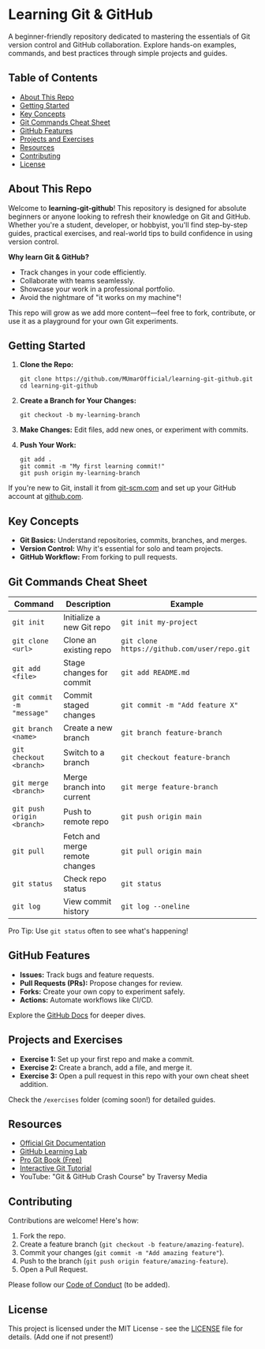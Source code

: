 # Learning Git & GitHub

A beginner-friendly repository dedicated to mastering the essentials of Git version control and GitHub collaboration. Explore hands-on examples, commands, and best practices through simple projects and guides.

## Table of Contents
- [About This Repo](#about-this-repo)
- [Getting Started](#getting-started)
- [Key Concepts](#key-concepts)
- [Git Commands Cheat Sheet](#git-commands-cheat-sheet)
- [GitHub Features](#github-features)
- [Projects and Exercises](#projects-and-exercises)
- [Resources](#resources)
- [Contributing](#contributing)
- [License](#license)

## About This Repo
Welcome to **learning-git-github**! This repository is designed for absolute beginners or anyone looking to refresh their knowledge on Git and GitHub. Whether you're a student, developer, or hobbyist, you'll find step-by-step guides, practical exercises, and real-world tips to build confidence in using version control.

**Why learn Git & GitHub?**
- Track changes in your code efficiently.
- Collaborate with teams seamlessly.
- Showcase your work in a professional portfolio.
- Avoid the nightmare of "it works on my machine"!

This repo will grow as we add more content—feel free to fork, contribute, or use it as a playground for your own Git experiments.

## Getting Started
1. **Clone the Repo:**
   ```
   git clone https://github.com/MUmarOfficial/learning-git-github.git
   cd learning-git-github
   ```

2. **Create a Branch for Your Changes:**
   ```
   git checkout -b my-learning-branch
   ```

3. **Make Changes:** Edit files, add new ones, or experiment with commits.

4. **Push Your Work:**
   ```
   git add .
   git commit -m "My first learning commit!"
   git push origin my-learning-branch
   ```

If you're new to Git, install it from [git-scm.com](https://git-scm.com/downloads) and set up your GitHub account at [github.com](https://github.com).

## Key Concepts
- **Git Basics:** Understand repositories, commits, branches, and merges.
- **Version Control:** Why it's essential for solo and team projects.
- **GitHub Workflow:** From forking to pull requests.

## Git Commands Cheat Sheet
| Command | Description | Example |
|---------|-------------|---------|
| `git init` | Initialize a new Git repo | `git init my-project` |
| `git clone <url>` | Clone an existing repo | `git clone https://github.com/user/repo.git` |
| `git add <file>` | Stage changes for commit | `git add README.md` |
| `git commit -m "message"` | Commit staged changes | `git commit -m "Add feature X"` |
| `git branch <name>` | Create a new branch | `git branch feature-branch` |
| `git checkout <branch>` | Switch to a branch | `git checkout feature-branch` |
| `git merge <branch>` | Merge branch into current | `git merge feature-branch` |
| `git push origin <branch>` | Push to remote repo | `git push origin main` |
| `git pull` | Fetch and merge remote changes | `git pull origin main` |
| `git status` | Check repo status | `git status` |
| `git log` | View commit history | `git log --oneline` |

Pro Tip: Use `git status` often to see what's happening!

## GitHub Features
- **Issues:** Track bugs and feature requests.
- **Pull Requests (PRs):** Propose changes for review.
- **Forks:** Create your own copy to experiment safely.
- **Actions:** Automate workflows like CI/CD.

Explore the [GitHub Docs](https://docs.github.com/en) for deeper dives.

## Projects and Exercises
- **Exercise 1:** Set up your first repo and make a commit.
- **Exercise 2:** Create a branch, add a file, and merge it.
- **Exercise 3:** Open a pull request in this repo with your own cheat sheet addition.

Check the `/exercises` folder (coming soon!) for detailed guides.

## Resources
- [Official Git Documentation](https://git-scm.com/doc)
- [GitHub Learning Lab](https://lab.github.com/)
- [Pro Git Book (Free)](https://git-scm.com/book/en/v2)
- [Interactive Git Tutorial](https://learngitbranching.js.org/)
- YouTube: "Git & GitHub Crash Course" by Traversy Media

## Contributing
Contributions are welcome! Here's how:
1. Fork the repo.
2. Create a feature branch (`git checkout -b feature/amazing-feature`).
3. Commit your changes (`git commit -m "Add amazing feature"`).
4. Push to the branch (`git push origin feature/amazing-feature`).
5. Open a Pull Request.

Please follow our [Code of Conduct](CODE_OF_CONDUCT.md) (to be added).

## License
This project is licensed under the MIT License - see the [LICENSE](LICENSE) file for details. (Add one if not present!)
